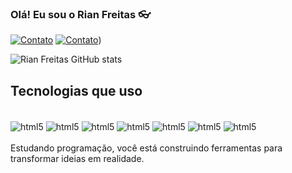 ### Olá! Eu sou o Rian Freitas 👓

[![Contato](https://img.shields.io/badge/Gmail-D14836?style=for-the-badge&logo=gmail&logoColor=white)](mailto:rian.freitas.421@gmail.com?subject=Meu+contato)
[![Contato](https://img.shields.io/badge/WhatsApp-25D366?style=for-the-badge&logo=whatsapp&logoColor=white)](https://wa.me/qr/23G2RXD7UOCFI1))

![Rian Freitas GitHub stats](https://github-readme-stats.vercel.app/api?username=Rain-O&show_icons=true&theme=dracula)

## Tecnologias que uso

<div style="display: inline_block"><br/>
<img align="center" alt="html5" src="https://img.shields.io/badge/HTML5-E34F26?style=for-the-badge&logo=html5&logoColor=white" /> 
<img align="center" alt="html5" src="https://img.shields.io/badge/JavaScript-F7DF1E?style=for-the-badge&logo=javascript&logoColor=black" /> 
<img align="center" alt="html5" src="https://img.shields.io/badge/CSS3-1572B6?style=for-the-badge&logo=css3&logoColor=white" /> 
<img align="center" alt="html5" src="https://img.shields.io/badge/Java-ED8B00?style=for-the-badge&logo=openjdk&logoColor=white" /> 
<img align="center" alt="html5" src="https://img.shields.io/badge/MySQL-00000F?style=for-the-badge&logo=mysql&logoColor=white" /> 
<img align="center" alt="html5" src="https://img.shields.io/badge/Android_Studio-3DDC84?style=for-the-badge&logo=android-studio&logoColor=white" /> 
<img align="center" alt="html5" src="https://img.shields.io/badge/Arduino-00979D?style=for-the-badge&logo=Arduino&logoColor=white" /> 
</div>
<br/>
Estudando programação, você está construindo ferramentas para transformar ideias em realidade.
